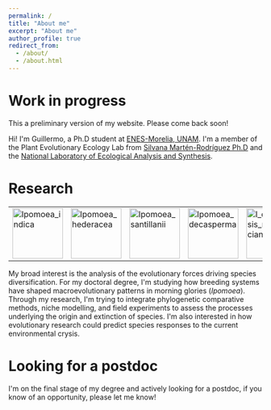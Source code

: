 ```yaml
---
permalink: /
title: "About me"
excerpt: "About me"
author_profile: true
redirect_from: 
  - /about/
  - /about.html
---
```


Work in progress
======
This a  preliminary version of my website. Please  come back soon!

Hi! I'm Guillermo, a Ph.D student at [ENES-Morelia, UNAM](http://www.enesmorelia.unam.mx/). I'm a member of the Plant Evolutionary Ecology Lab from [Silvana Martén-Rodríguez Ph.D](https://scholar.google.es/citations?user=8-U0ygsAAAAJ&hl) and the [National Laboratory of Ecological Analysis and Synthesis](http://www.lanase.unam.mx/). 

Research
======

<table><tr>
  <td> <img src="https://static.inaturalist.org/photos/79310694/large.jpeg?1592408054" alt="Ipomoea_indica" style="width:100"/> </td>
  <td> <img src="https://static.inaturalist.org/photos/5164129/large.jpeg?1475981848" alt="Ipomoea_hederacea" style="width:100"/> </td>
  <td> <img src="https://static.inaturalist.org/photos/72794898/large.jpeg?1589483480" alt="Ipomoea_santillanii" style="width:100"/> </td>
  <td> <img src="https://static.inaturalist.org/photos/5271732/large.jpeg?1476896808" alt="Ipomoea_decasperma" style="width:100"/> </td>
  <td> <img src="https://static.inaturalist.org/photos/5165444/large.jpeg?1475990922" alt="I_orizabensis_novogaliciana" style="width:100"/> </td>
  <td> <img src="https://static.inaturalist.org/photos/5510400/large.jpg?1479073501" alt="Ipomoea_villifera" style="width:100"/> </td>
  <td> <img src="https://static.inaturalist.org/photos/5165065/large.jpg?1475987893" alt="Ipomoea_dumosa" style="width:100"/> </td>
</tr></table>

My broad interest is the analysis of the evolutionary forces driving species diversification. For my doctoral degree, I'm studying how breeding systems have shaped macroevolutionary patterns in morning glories (<i>Ipomoea</i>).
Through my research, I'm trying to integrate phylogenetic comparative methods, niche modelling, and field experiments to assess the processes underlying the origin and extinction of species. I'm also interested in how evolutionary research could predict species responses to the current environmental crysis.

Looking for a postdoc
======
I'm on the final stage of my degree and actively looking for a postdoc, if you know of an opportunity, please let me know!
